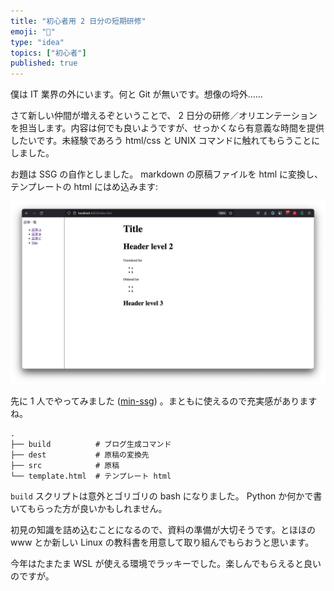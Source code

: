 ```yaml
---
title: "初心者用 2 日分の短期研修"
emoji: "🙂"
type: "idea"
topics: ["初心者"]
published: true
---
```


僕は IT 業界の外にいます。何と Git が無いです。想像の埒外……

さて新しい仲間が増えるぞということで、 2 日分の研修／オリエンテーションを担当します。内容は何でも良いようですが、せっかくなら有意義な時間を提供したいです。未経験であろう html/css と UNIX コマンドに触れてもらうことにしました。

お題は SSG の自作としました。 markdown の原稿ファイルを html に変換し、テンプレートの html にはめ込みます:

![/images/misc/min-ssg.png](/images/misc/min-ssg.png)

先に 1 人でやってみました ([min-ssg](https://github.com/toyboot4e/min-ssg)) 。まともに使えるので充実感がありますね。

```
.
├── build          # ブログ生成コマンド
├── dest           # 原稿の変換先
├── src            # 原稿
└── template.html  # テンプレート html
```

`build` スクリプトは意外とゴリゴリの bash になりました。 Python か何かで書いてもらった方が良いかもしれません。

初見の知識を詰め込むことになるので、資料の準備が大切そうです。とほほの www とか新しい Linux の教科書を用意して取り組んでもらおうと思います。

今年はたまたま WSL が使える環境でラッキーでした。楽しんでもらえると良いのですが。

